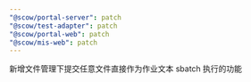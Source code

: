 ```yaml
---
"@scow/portal-server": patch
"@scow/test-adapter": patch
"@scow/portal-web": patch
"@scow/mis-web": patch
---
```


新增文件管理下提交任意文件直接作为作业文本 sbatch 执行的功能
